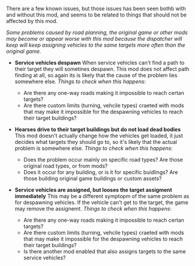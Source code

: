There are a few known issues, but those issues has been seen bothb with and without this mod, and seems to be related to things that should not be affected by this mod.

*Some problems caused by road planning, the original game or other mods may become or appear worse with this mod because the dispatcher will keep will keep assigning vehicles to the same targets more often than the original game.*

- **Service vehicles despawn**
  When service vehicles can't find a path to their target they will sometines despawn.
  This mod does not affect path finding at all, so again its is likely that the cause of the problem lies somewhere else. 
  *Things to check when this happens*:
  - Are there any one-way roads making it impossible to reach certan targets?
  - Are there custom limits (turning, vehcile types) craeted with mods that may make it impossible for the despawning vehicles to reach their target buildings?


- **Hearses drive to their target buildings but do not load dead bodies**
  This mod doesn't actually change how the vehicles get loaded, it just decides what targets they should go to, so it's likely that the actual problem is somewhere else.
  *Things to check when this happens*:
  - Does the problem occur mainly on specific road types? Are those original road types, or from mods?
  - Does it occur for any building, or is it for specific buidlings? Are those building original game buildings or custom assets?


- **Service vehicles are assigned, but looses the target assigment immediately**
  This may be a different symptopm of the same problem as for despawning vehicles. If the vehicle can't get to the target, the game may remove the assignemt.
  *Things to check when this happens*:
  - Are there any one-way roads making it impossible to reach certan targets?
  - Are there custom limits (turning, vehcile types) craeted with mods that may make it impossible for the despawning vehicles to reach their target buildings?
  - Is there another mod enabled that also assigns targets to the same service vehicles?

